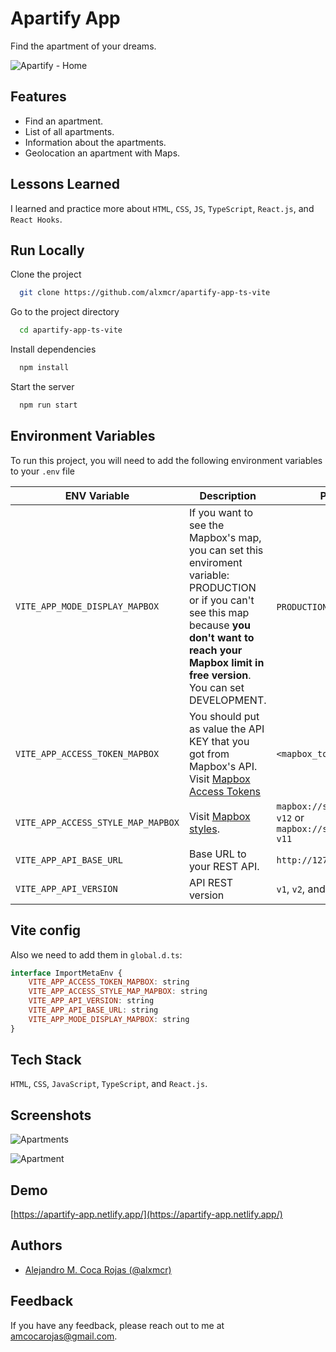 
# Apartify App

Find the apartment of your dreams.

![Apartify - Home](https://res.cloudinary.com/images-alex-projects/image/upload/v1629524596/Portfolio/appartify-assets/images/apartify-home_nu9dkd.png)


## Features

- Find an apartment.
- List of all apartments.
- Information about the apartments.
- Geolocation an apartment with Maps.

  
## Lessons Learned

I learned and practice more about `HTML`, `CSS`, `JS`, `TypeScript`, `React.js`, and `React Hooks`.

  
## Run Locally

Clone the project

```bash
  git clone https://github.com/alxmcr/apartify-app-ts-vite
```

Go to the project directory

```bash
  cd apartify-app-ts-vite
```

Install dependencies

```bash
  npm install
```

Start the server

```bash
  npm run start
```

  
## Environment Variables

To run this project, you will need to add the following environment variables to your `.env` file

| ENV Variable                       | Description                                                                                                                                                                                                        | Possible values                                                               |
|------------------------------------|--------------------------------------------------------------------------------------------------------------------------------------------------------------------------------------------------------------------|-------------------------------------------------------------------------------|
| `VITE_APP_MODE_DISPLAY_MAPBOX`     | If you want to see the Mapbox's map, you can set this enviroment variable: PRODUCTION or if you can't see this map because **you don't want to reach your Mapbox limit in free version**. You can set DEVELOPMENT. | `PRODUCTION` / `DEVELOPMENT`                                                  |
| `VITE_APP_ACCESS_TOKEN_MAPBOX`     | You should put as value the API KEY that you got from Mapbox's API. Visit [Mapbox Access Tokens](https://account.mapbox.com/access-tokens/)                                                                                                                                               | `<mapbox_token>`                                                            |
| `VITE_APP_ACCESS_STYLE_MAP_MAPBOX` | Visit [Mapbox styles](https://docs.mapbox.com/api/maps/styles/).                                                                                                                                                   | `mapbox://styles/mapbox/streets-v12` or `mapbox://styles/mapbox/outdoors-v11` |
| `VITE_APP_API_BASE_URL`            | Base URL to your REST API.                                                                                                                                                                                         | `http://127.0.0.1:8000`                                                       |
| `VITE_APP_API_VERSION`             | API REST version                                                                                                                                                                                                   | `v1`, `v2`, and so on.                                                         |


## Vite config

Also we need to add them in `global.d.ts`:

```javascript
interface ImportMetaEnv {
    VITE_APP_ACCESS_TOKEN_MAPBOX: string
    VITE_APP_ACCESS_STYLE_MAP_MAPBOX: string
    VITE_APP_API_VERSION: string
    VITE_APP_API_BASE_URL: string
    VITE_APP_MODE_DISPLAY_MAPBOX: string
}
```
  
## Tech Stack

`HTML`, `CSS`, `JavaScript`, `TypeScript`, and `React.js`.

  
## Screenshots

![Apartments](https://res.cloudinary.com/images-alex-projects/image/upload/v1629524217/Portfolio/appartify-assets/images/apartments-map_repfwl.png)

![Apartment](https://res.cloudinary.com/images-alex-projects/image/upload/v1629524217/Portfolio/appartify-assets/images/aparment-image_zlfdvv.png)

  
## Demo

[https://apartify-app.netlify.app/](https://apartify-app.netlify.app/)

  
## Authors

- [Alejandro M. Coca Rojas (@alxmcr)](https://www.github.com/alxmcr)

  
## Feedback

If you have any feedback, please reach out to me at amcocarojas@gmail.com.

  
